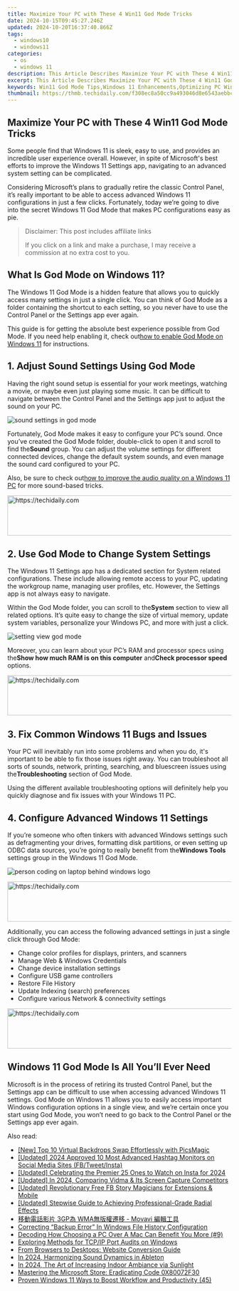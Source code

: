 ```yaml
---
title: Maximize Your PC with These 4 Win11 God Mode Tricks
date: 2024-10-15T09:45:27.246Z
updated: 2024-10-20T16:37:40.866Z
tags:
  - windows10
  - windows11
categories:
  - os
  - windows 11
description: This Article Describes Maximize Your PC with These 4 Win11 God Mode Tricks
excerpt: This Article Describes Maximize Your PC with These 4 Win11 God Mode Tricks
keywords: Win11 God Mode Tips,Windows 11 Enhancements,Optimizing PC Windows,God Mode Windows Hacks,Boost PC Performance Win11,Streamline PC Usage Win11,Efficient Win11 Setup
thumbnail: https://thmb.techidaily.com/f308ec8a50cc9a493046d8e6543aebbcad8cb9f6d5b3eda7f842ca1c1e275bb8.png
---
```


## Maximize Your PC with These 4 Win11 God Mode Tricks

 Some people find that Windows 11 is sleek, easy to use, and provides an incredible user experience overall. However, in spite of Microsoft's best efforts to improve the Windows 11 Settings app, navigating to an advanced system setting can be complicated.

 Considering Microsoft’s plans to gradually retire the classic Control Panel, it’s really important to be able to access advanced Windows 11 configurations in just a few clicks. Fortunately, today we’re going to dive into the secret Windows 11 God Mode that makes PC configurations easy as pie.

>  Disclaimer: This post includes affiliate links
>
>  If you click on a link and make a purchase, I may receive a commission at no extra cost to you.
>

## What Is God Mode on Windows 11?

 The Windows 11 God Mode is a hidden feature that allows you to quickly access many settings in just a single click. You can think of God Mode as a folder containing the shortcut to each setting, so you never have to use the Control Panel or the Settings app ever again.

 This guide is for getting the absolute best experience possible from God Mode. If you need help enabling it, check out[how to enable God Mode on Windows 11](https://www.makeuseof.com/enable-god-mode-windows-11/) for instructions.

## 1\. Adjust Sound Settings Using God Mode

 Having the right sound setup is essential for your work meetings, watching a movie, or maybe even just playing some music. It can be difficult to navigate between the Control Panel and the Settings app just to adjust the sound on your PC.

![sound settings in god mode](https://static1.makeuseofimages.com/wordpress/wp-content/uploads/2023/01/sound-settings-god-mode.jpg)

 Fortunately, God Mode makes it easy to configure your PC’s sound. Once you’ve created the God Mode folder, double-click to open it and scroll to find the**Sound** group. You can adjust the volume settings for different connected devices, change the default system sounds, and even manage the sound card configured to your PC.

 Also, be sure to check out[how to improve the audio quality on a Windows 11 PC](https://www.makeuseof.com/windows-11-improve-audio-quality/) for more sound-based tricks.

<!-- affiliate ads begin -->
<a href="https://appsumo.8odi.net/c/5597632/2151872/7443" target="_top" id="2151872">
  <img src="//a.impactradius-go.com/display-ad/7443-2151872" border="0" alt="https://techidaily.com" width="728" height="90"/>
</a>
<img height="0" width="0" src="https://appsumo.8odi.net/i/5597632/2151872/7443" style="position:absolute;visibility:hidden;" border="0" />
<!-- affiliate ads end -->

## 2\. Use God Mode to Change System Settings

 The Windows 11 Settings app has a dedicated section for System related configurations. These include allowing remote access to your PC, updating the workgroup name, managing user profiles, etc. However, the Settings app is not always easy to navigate.

 Within the God Mode folder, you can scroll to the**System** section to view all related options. It’s quite easy to change the size of virtual memory, update system variables, personalize your Windows PC, and more with just a click.

![setting view god mode](https://static1.makeuseofimages.com/wordpress/wp-content/uploads/2023/01/setting-view-god-mode.jpg)

 Moreover, you can learn about your PC’s RAM and processor specs using the**Show how much RAM is on this computer** and**Check processor speed** options.

<!-- affiliate ads begin -->
<a href="https://aligracehair.sjv.io/c/5597632/2115951/19272" target="_top" id="2115951">
  <img src="//a.impactradius-go.com/display-ad/19272-2115951" border="0" alt="https://techidaily.com" width="728" height="90"/>
</a>
<img height="0" width="0" src="https://aligracehair.sjv.io/i/5597632/2115951/19272" style="position:absolute;visibility:hidden;" border="0" />
<!-- affiliate ads end -->

## 3\. Fix Common Windows 11 Bugs and Issues

 Your PC will inevitably run into some problems and when you do, it's important to be able to fix those issues right away. You can troubleshoot all sorts of sounds, network, printing, searching, and bluescreen issues using the**Troubleshooting** section of God Mode.

 Using the different available troubleshooting options will definitely help you quickly diagnose and fix issues with your Windows 11 PC.

## 4\. Configure Advanced Windows 11 Settings

 If you’re someone who often tinkers with advanced Windows settings such as defragmenting your drives, formatting disk partitions, or even setting up ODBC data sources, you’re going to really benefit from the**Windows Tools** settings group in the Windows 11 God Mode.

![person coding on laptop behind windows logo](https://static1.makeuseofimages.com/wordpress/wp-content/uploads/2022/08/windows-code-laptop.jpg)

<!-- affiliate ads begin -->
<a href="https://appsumo.8odi.net/c/5597632/2111994/7443" target="_top" id="2111994">
  <img src="//a.impactradius-go.com/display-ad/7443-2111994" border="0" alt="https://techidaily.com" width="728" height="90"/>
</a>
<img height="0" width="0" src="https://appsumo.8odi.net/i/5597632/2111994/7443" style="position:absolute;visibility:hidden;" border="0" />
<!-- affiliate ads end -->

 Additionally, you can access the following advanced settings in just a single click through God Mode:

* Change color profiles for displays, printers, and scanners
* Manage Web & Windows Credentials
* Change device installation settings
* Configure USB game controllers
* Restore File History
* Update Indexing (search) preferences
* Configure various Network & connectivity settings

<!-- affiliate ads begin -->
<a href="https://unicoeye.pxf.io/c/5597632/2134240/18498" target="_top" id="2134240">
  <img src="//a.impactradius-go.com/display-ad/18498-2134240" border="0" alt="https://techidaily.com" width="540" height="90"/>
</a>
<img height="0" width="0" src="https://unicoeye.pxf.io/i/5597632/2134240/18498" style="position:absolute;visibility:hidden;" border="0" />
<!-- affiliate ads end -->

## Windows 11 God Mode Is All You’ll Ever Need

 Microsoft is in the process of retiring its trusted Control Panel, but the Settings app can be difficult to use when accessing advanced Windows 11 settings. God Mode on Windows 11 allows you to easily access important Windows configuration options in a single view, and we’re certain once you start using God Mode, you won’t need to go back to the Control Panel or the Settings app ever again.

<ins class="adsbygoogle"
     style="display:block"
     data-ad-format="autorelaxed"
     data-ad-client="ca-pub-7571918770474297"
     data-ad-slot="1223367746"></ins>

<ins class="adsbygoogle"
     style="display:block"
     data-ad-client="ca-pub-7571918770474297"
     data-ad-slot="8358498916"
     data-ad-format="auto"
     data-full-width-responsive="true"></ins>

<span class="atpl-alsoreadstyle">Also read:</span>
<div><ul>
<li><a href="https://vp-tips.techidaily.com/new-top-10-virtual-backdrops-swap-effortlessly-with-picsmagic/"><u>[New] Top 10 Virtual Backdrops Swap Effortlessly with PicsMagic</u></a></li>
<li><a href="https://instagram-video-recordings.techidaily.com/updated-2024-approved-10-most-advanced-hashtag-monitors-on-social-media-sites-fbtweetinsta/"><u>[Updated] 2024 Approved 10 Most Advanced Hashtag Monitors on Social Media Sites (FB/Tweet/Insta)</u></a></li>
<li><a href="https://instagram-clips.techidaily.com/updated-celebrating-the-premier-25-ones-to-watch-on-insta-for-2024/"><u>[Updated] Celebrating the Premier 25 Ones to Watch on Insta for 2024</u></a></li>
<li><a href="https://on-screen-recording.techidaily.com/updated-in-2024-comparing-vidma-and-its-screen-capture-competitors/"><u>[Updated] In 2024, Comparing Vidma & Its Screen Capture Competitors</u></a></li>
<li><a href="https://facebook-video-recording.techidaily.com/updated-revolutionary-free-fb-story-magicians-for-extensions-and-mobile/"><u>[Updated] Revolutionary Free FB Story Magicians for Extensions & Mobile</u></a></li>
<li><a href="https://fox-helps.techidaily.com/updated-stepwise-guide-to-achieving-professional-grade-radial-effects/"><u>[Updated] Stepwise Guide to Achieving Professional-Grade Radial Effects</u></a></li>
<li><a href="https://blog-min.techidaily.com/3gp-wma-movavi/"><u>移動電話影片 3GP為 WMA無版權遷移 - Movavi 編輯工具</u></a></li>
<li><a href="https://win11.techidaily.com/correcting-backup-error-in-windows-file-history-configuration/"><u>Correcting “Backup Error” In Windows File History Configuration</u></a></li>
<li><a href="https://win11.techidaily.com/decoding-how-choosing-a-pc-over-a-mac-can-benefit-you-more-9/"><u>Decoding How Choosing a PC Over A Mac Can Benefit You More (#9)</u></a></li>
<li><a href="https://win11.techidaily.com/exploring-methods-for-tcpip-port-audits-on-windows/"><u>Exploring Methods for TCP/IP Port Audits on Windows</u></a></li>
<li><a href="https://win11.techidaily.com/from-browsers-to-desktops-website-conversion-guide/"><u>From Browsers to Desktops: Website Conversion Guide</u></a></li>
<li><a href="https://fox-links.techidaily.com/in-2024-harmonizing-sound-dynamics-in-ableton/"><u>In 2024, Harmonizing Sound Dynamics in Ableton</u></a></li>
<li><a href="https://some-guidance.techidaily.com/in-2024-the-art-of-increasing-indoor-ambiance-via-sunlight/"><u>In 2024, The Art of Increasing Indoor Ambiance via Sunlight</u></a></li>
<li><a href="https://win11.techidaily.com/mastering-the-microsoft-store-eradicating-code-0x80072f30/"><u>Mastering the Microsoft Store: Eradicating Code 0X80072F30</u></a></li>
<li><a href="https://win11.techidaily.com/proven-windows-11-ways-to-boost-workflow-and-productivity-45/"><u>Proven Windows 11 Ways to Boost Workflow and Productivity (45)</u></a></li>
</ul></div>

